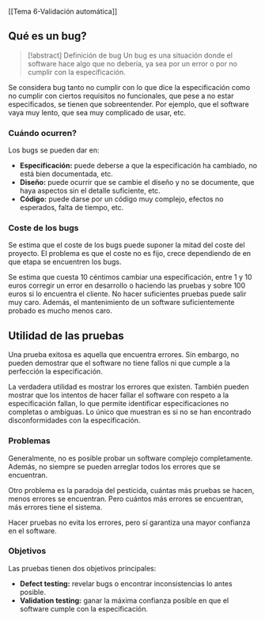 [[Tema 6-Validación automática]]

## Qué es un bug?
> [!abstract] Definición de bug
> Un bug es una situación donde el software hace algo que no debería, ya sea por un error o por no cumplir con la especificación.

Se considera bug tanto no cumplir con lo que dice la especificación como no cumplir con ciertos requisitos no funcionales, que pese a no estar especificados, se tienen que sobreentender. Por ejemplo, que el software vaya muy lento, que sea muy complicado de usar, etc.

### Cuándo ocurren?
Los bugs se pueden dar en:
+ **Especificación:** puede deberse a que la especificación ha cambiado, no está bien documentada, etc.
+ **Diseño:** puede ocurrir que se cambie el diseño y no se documente, que haya aspectos sin el detalle suficiente, etc.
+ **Código:** puede darse por un código muy complejo, efectos no esperados, falta de tiempo, etc.

### Coste de los bugs
Se estima que el coste de los bugs puede suponer la mitad del coste del proyecto. El problema es que el coste no es fijo, crece dependiendo de en que etapa se encuentren los bugs.

Se estima que cuesta 10 céntimos cambiar una especificación, entre 1 y 10 euros corregir un error en desarrollo o haciendo las pruebas y sobre 100 euros si lo encuentra el cliente. No hacer suficientes pruebas puede salir muy caro. Además, el mantenimiento de un software suficientemente probado es mucho menos caro.

## Utilidad de las pruebas
Una prueba exitosa es aquella que encuentra errores. Sin embargo, no pueden demostrar que el software no tiene fallos ni que cumple a la perfección la especificación. 

La verdadera utilidad es mostrar los errores que existen. También pueden mostrar que los intentos de hacer fallar el software con respeto a la especificación fallan, lo que permite identificar especificaciones no completas o ambiguas. Lo único que muestran es si no se han encontrado disconformidades con la especificación.

### Problemas
Generalmente, no es posible probar un software complejo completamente. Además, no siempre se pueden arreglar todos los errores que se encuentran.

Otro problema es la paradoja del pesticida, cuántas más pruebas se hacen, menos errores se encuentran. Pero cuántos más errores se encuentran, más errores tiene el sistema.

Hacer pruebas no evita los errores, pero sí garantiza una mayor confianza en el software.

### Objetivos
Las pruebas tienen dos objetivos principales:
+ **Defect testing:** revelar bugs o encontrar inconsistencias lo antes posible.
+ **Validation testing:** ganar la máxima confianza posible en que el software cumple con la especificación.

